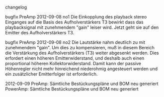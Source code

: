 changelog

bugfix PreAmp 2012-09-08 no1
Die Einkopplung des playback stereo Einganges auf die Basis des Aufholverstärkers T3 
bewirkt dass das playbacksignal mit zunehmendem "gain" leiser wird.
Jetzt geht sie auf den Emitter des Aufholverstärkers T3.

bugfix PreAmp 2012-09-08 no2
Die Lautstärke nahm deutlich zu mit zunehmendem "gain".
Um dies zu kompensieren, muß in diesem Bereich die Verstärkung des Aufholverstärkers (T3)
weiter abgesenkt werden. Dies erfordert einen höheren Emitterwiderstand, und deshalb auch einen
proportional höheren Kollektorwiderstand. Damit kann der passive Höhenregler nicht mehr
hinreichend niederohmig angesteuert werden und ein zusätzlicher Emitterfolger ist erforderlich.

2012-09-09
PreAmp: Sämtliche Bestückungspläne und BOM neu generiert
PowerAmp: Sämtliche Bestückungspläne und BOM neu generiert




